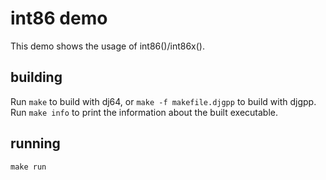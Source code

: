 # int86 demo

This demo shows the usage of int86()/int86x().

## building

Run `make` to build with dj64, or `make -f makefile.djgpp` to build
with djgpp. Run `make info` to print the information about the built
executable.

## running

`make run`
